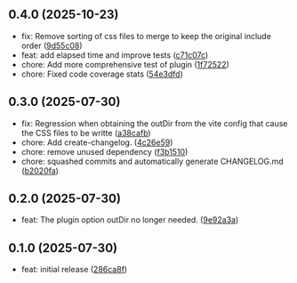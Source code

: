 ## 0.4.0 (2025-10-23)

* fix: Remove sorting of css files to merge to keep the original include order ([9d55c08](https://github.com/doberkofler/vite-plugin-merge-css/commit/9d55c08))
* feat: add elapsed time and improve tests ([c71c07c](https://github.com/doberkofler/vite-plugin-merge-css/commit/c71c07c))
* chore: Add more comprehensive test of plugin ([1f72522](https://github.com/doberkofler/vite-plugin-merge-css/commit/1f72522))
* chore: Fixed code coverage stats ([54e3dfd](https://github.com/doberkofler/vite-plugin-merge-css/commit/54e3dfd))



## 0.3.0 (2025-07-30)

* fix: Regression when obtaining the outDir from the vite config that cause the CSS files to be writte ([a38cafb](https://github.com/doberkofler/vite-plugin-merge-css/commit/a38cafb))
* chore: Add create-changelog. ([4c26e59](https://github.com/doberkofler/vite-plugin-merge-css/commit/4c26e59))
* chore: remove unused dependency ([f3b1510](https://github.com/doberkofler/vite-plugin-merge-css/commit/f3b1510))
* chore: squashed commits and automatically generate CHANGELOG.md ([b2020fa](https://github.com/doberkofler/vite-plugin-merge-css/commit/b2020fa))



## 0.2.0 (2025-07-30)

* feat: The plugin option outDir no longer needed. ([9e92a3a](https://github.com/doberkofler/vite-plugin-merge-css/commit/9e92a3a))



## 0.1.0 (2025-07-30)

* feat: initial release ([286ca8f](https://github.com/doberkofler/vite-plugin-merge-css/commit/286ca8f))




